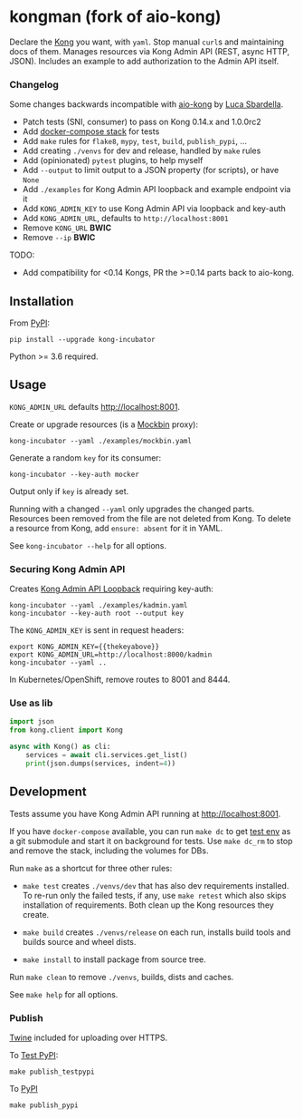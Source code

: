 # kongman (fork of aio-kong)

Declare the [Kong](https://konghq.com/solutions/gateway/) you want, with `yaml`.
Stop manual `curl`s and maintaining docs of them.
Manages resources via Kong Admin API (REST, async HTTP, JSON).
Includes an example to add authorization to the Admin API itself.

### Changelog

Some changes backwards incompatible with [aio-kong](https://github.com/lendingblock/aio-kong) by [Luca Sbardella](https://github.com/lsbardel).

  - Patch tests (SNI, consumer) to pass on Kong 0.14.x and 1.0.0rc2
  - Add [docker-compose stack](https://github.com/asyrjasalo/kongpose) for tests
  - Add `make` rules for `flake8`, `mypy`, `test`, `build`, `publish_pypi`, ...
  - Add creating `./venvs` for dev and release, handled by `make` rules
  - Add (opinionated) `pytest` plugins, to help myself
  - Add `--output` to limit output to a JSON property (for scripts), or have `None`
  - Add `./examples` for Kong Admin API loopback and example endpoint via it
  - Add `KONG_ADMIN_KEY` to use Kong Admin API via loopback and key-auth
  - Add `KONG_ADMIN_URL`, defaults to `http://localhost:8001`
  - Remove `KONG_URL` **BWIC**
  - Remove `--ip` **BWIC**

TODO:
  - Add compatibility for <0.14 Kongs, PR the >=0.14 parts back to aio-kong.


## Installation

From [PyPI](https://pypi.org/project/kong-incubator):

    pip install --upgrade kong-incubator

Python >= 3.6 required.

## Usage

`KONG_ADMIN_URL` defaults [http://localhost:8001](http://localhost:8001).

Create or upgrade resources (is a [Mockbin](http://mockbin.org) proxy):

    kong-incubator --yaml ./examples/mockbin.yaml

Generate a random `key` for its consumer:

    kong-incubator --key-auth mocker

Output only if `key` is already set.

Running with a changed `--yaml` only upgrades the changed parts.
Resources been removed from the file are not deleted from Kong.
To delete a resource from Kong, add `ensure: absent` for it in YAML.

See `kong-incubator --help` for all options.

### Securing Kong Admin API

Creates [Kong Admin API Loopback](https://docs.konghq.com/0.14.x/secure-admin-api/#kong-api-loopback) requiring key-auth:

    kong-incubator --yaml ./examples/kadmin.yaml
    kong-incubator --key-auth root --output key

The `KONG_ADMIN_KEY` is sent in request headers:

    export KONG_ADMIN_KEY={{thekeyabove}}
    export KONG_ADMIN_URL=http://localhost:8000/kadmin
    kong-incubator --yaml ..

In Kubernetes/OpenShift, remove routes to 8001 and 8444.

### Use as lib

```python
import json
from kong.client import Kong

async with Kong() as cli:
    services = await cli.services.get_list()
    print(json.dumps(services, indent=4))
```

## Development

Tests assume you have Kong Admin API running at [http://localhost:8001](http://localhost:8001).

If you have `docker-compose` available, you can run `make dc` to get
[test env](https://github.com/asyrjasalo/kongpose/blob/master/docker-compose.yml) as a git submodule and start it on background for tests.
Use `make dc_rm` to stop and remove the stack, including the volumes for DBs.

Run `make` as a shortcut for three other rules:

- `make test` creates `./venvs/dev` that has also dev requirements installed.
To re-run only the failed tests, if any, use `make retest` which also skips
installation of requirements. Both clean up the Kong resources they create.

- `make build` creates `./venvs/release` on each run,
installs build tools and builds source and wheel dists.

- `make install` to install package from source tree.

Run `make clean` to remove `./venvs`, builds, dists and caches.

See `make help` for all options.

### Publish

[Twine](https://twine.readthedocs.io/en/latest) included for uploading over HTTPS.

To [Test PyPI](https://test.pypi.org/project/kong-incubator):

    make publish_testpypi

To [PyPI](https://pypi.org/project/kong-incubator)

    make publish_pypi
